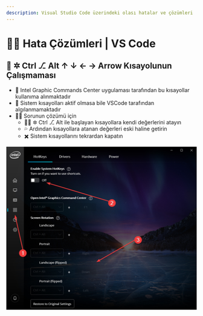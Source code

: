 ```yaml
---
description: Visual Studio Code üzerindeki olası hatalar ve çözümleri
---
```


# 👨‍🔧 Hata Çözümleri \| VS Code

## 🔘 ✲ Ctrl  ⎇ Alt ↑ ↓ ← → Arrow Kısayolunun Çalışmaması

* 🚧 Intel Graphic Commands Center uygulaması tarafından bu kısayollar kullanıma alınmaktadır
* 🐞 Sistem kısayolları aktif olmasa bile VSCode tarafından algılanmamaktadır
* 👨‍🔧 Sorunun çözümü için 
  * 👷‍♂️ ✲ Ctrl ⎇ Alt ile başlayan kısayollara kendi değerlerini atayın
  * 💦 Ardından kısayollara atanan değerleri eski haline getirin
  * ✖️ Sistem kısayollarını tekrardan kapatın

![](../../.gitbook/assets/ctrl_alt_key_intel.png)



